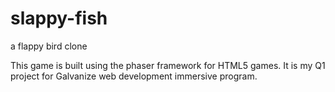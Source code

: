 # slappy-fish
a flappy bird clone


This game is built using the phaser framework for HTML5 games. It is my Q1 project for Galvanize web development immersive program.
